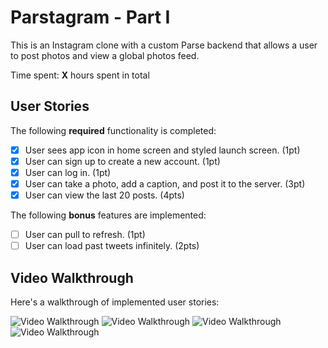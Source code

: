 # Parstagram - Part I

This is an Instagram clone with a custom Parse backend that allows a user to post photos and view a global photos feed.

Time spent: **X** hours spent in total

## User Stories

The following **required** functionality is completed:

- [x] User sees app icon in home screen and styled launch screen. (1pt)
- [x] User can sign up to create a new account. (1pt)
- [x] User can log in. (1pt)
- [x] User can take a photo, add a caption, and post it to the server. (3pt)
- [x] User can view the last 20 posts. (4pts)

The following **bonus** features are implemented:

- [ ] User can pull to refresh. (1pt)
- [ ] User can load past tweets infinitely. (2pts)

## Video Walkthrough

Here's a walkthrough of implemented user stories:

<img src='http://g.recordit.co/8DtDJFM31X.gif' title='Video Walkthrough' width='' alt='Video Walkthrough' />
<img src='http://g.recordit.co/8RlUNbgDtY.gif' title='Video Walkthrough' width='' alt='Video Walkthrough' />
<img src='http://g.recordit.co/WuRBixdxrM.gif' title='Video Walkthrough' width='' alt='Video Walkthrough' />
<img src='http://g.recordit.co/36oeGa50KS.gif' title='Video Walkthrough' width='' alt='Video Walkthrough' />
